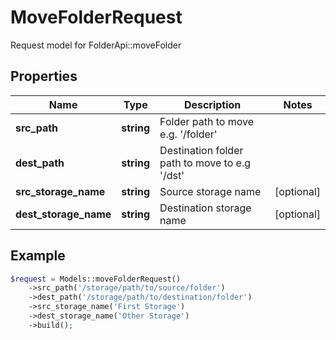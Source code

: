 # MoveFolderRequest

Request model for FolderApi::moveFolder

## Properties

Name | Type | Description | Notes
---- | ---- | ----------- | -----
**src_path** | **string**| Folder path to move e.g. &#39;/folder&#39; |
**dest_path** | **string**| Destination folder path to move to e.g &#39;/dst&#39; |
**src_storage_name** | **string**| Source storage name | [optional]
**dest_storage_name** | **string**| Destination storage name | [optional]

## Example
```php
$request = Models::moveFolderRequest()
    ->src_path('/storage/path/to/source/folder')
    ->dest_path('/storage/path/to/destination/folder')
    ->src_storage_name('First Storage')
    ->dest_storage_name('Other Storage')
    ->build();
```

